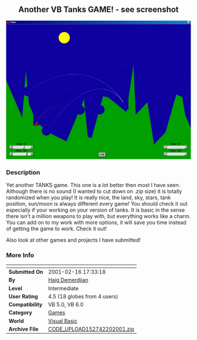 ﻿<div align="center">

## Another VB Tanks GAME\! \- see screenshot

<img src="PIC20012202151316709.jpg">
</div>

### Description

Yet another TANKS game. This one is a lot better then most I have seen. Although there is no sound (I wanted to cut down on .zip size) it is totally randomized when you play! It is really nice, the land, sky, stars, tank position, sun/moon is always different every game! You should check it out especially if your working on your version of tanks. It is basic in the sense there isn't a million weapons to play with, but everything works like a charm. You can add on to my work with more options, it will save you time instead of getting the game to work. Check it out!

Also look at other games and projects I have submitted!
 
### More Info
 


<span>             |<span>
---                |---
**Submitted On**   |2001-02-16 17:33:18
**By**             |[Haig Demerdjian](https://github.com/Planet-Source-Code/PSCIndex/blob/master/ByAuthor/haig-demerdjian.md)
**Level**          |Intermediate
**User Rating**    |4.5 (18 globes from 4 users)
**Compatibility**  |VB 5\.0, VB 6\.0
**Category**       |[Games](https://github.com/Planet-Source-Code/PSCIndex/blob/master/ByCategory/games__1-38.md)
**World**          |[Visual Basic](https://github.com/Planet-Source-Code/PSCIndex/blob/master/ByWorld/visual-basic.md)
**Archive File**   |[CODE\_UPLOAD152742202001\.zip](https://github.com/Planet-Source-Code/haig-demerdjian-another-vb-tanks-game-see-screenshot__1-21209/archive/master.zip)








